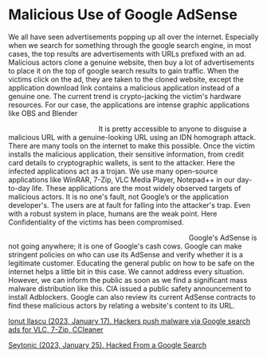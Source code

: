 # Malicious Use of Google AdSense
We all have seen advertisements popping up all over the internet. Especially when we search for something through the google search engine, in most cases, the top results are advertisements with URLs prefixed with an ad. Malicious actors clone a genuine website, then buy a lot of advertisements to place it on the top of google search results to gain traffic. When the victims click on the ad, they are taken to the cloned website, except the application download link contains a malicious application instead of a genuine one. The current trend is crypto-jacking the victim's hardware resources. For our case, the applications are intense graphic applications like OBS and Blender

&nbsp;&nbsp;&nbsp;&nbsp;&nbsp;&nbsp;&nbsp;&nbsp;&nbsp;&nbsp;&nbsp;&nbsp;&nbsp;&nbsp;&nbsp;&nbsp;&nbsp;&nbsp;&nbsp;&nbsp;&nbsp;&nbsp;&nbsp;&nbsp;&nbsp;&nbsp;&nbsp;&nbsp;&nbsp;&nbsp;&nbsp;&nbsp;&nbsp;&nbsp;&nbsp;&nbsp;&nbsp;&nbsp;&nbsp;&nbsp;&nbsp;&nbsp;&nbsp;&nbsp;&nbsp;&nbsp;It is pretty accessible to anyone to disguise a malicious URL with a genuine-looking URL using an IDN homograph attack. There are many tools on the internet to make this possible. Once the victim installs the malicious application, their sensitive information, from credit card details to cryptographic wallets, is sent to the attacker. Here the infected applications act as a trojan. We use many open-source applications like WinRAR, 7-Zip, VLC Media Player, Notepad++ in our day-to-day life. These applications are the most widely observed targets of malicious actors. It is no one's fault, not Google’s or the application developer's. The users are at fault for falling into the attacker's trap. Even with a robust system in place, humans are the weak point. Here Confidentiality of the victims has been compromised. </div>

&nbsp;&nbsp;&nbsp;&nbsp;&nbsp;&nbsp;&nbsp;&nbsp;&nbsp;&nbsp;&nbsp;&nbsp;&nbsp;&nbsp;&nbsp;&nbsp;&nbsp;&nbsp;&nbsp;&nbsp;&nbsp;&nbsp;&nbsp;&nbsp;&nbsp;&nbsp;&nbsp;&nbsp;&nbsp;&nbsp;&nbsp;&nbsp;&nbsp;&nbsp;&nbsp;&nbsp;&nbsp;&nbsp;&nbsp;&nbsp;&nbsp;&nbsp;&nbsp;&nbsp;&nbsp;&nbsp;&nbsp;&nbsp;&nbsp;&nbsp;&nbsp;&nbsp;&nbsp;&nbsp;&nbsp;&nbsp;&nbsp;&nbsp;&nbsp;&nbsp;&nbsp;&nbsp;&nbsp;&nbsp;&nbsp;&nbsp;&nbsp;&nbsp;&nbsp;&nbsp;&nbsp;&nbsp;&nbsp;&nbsp;&nbsp;&nbsp;&nbsp;&nbsp;&nbsp;&nbsp;&nbsp;&nbsp;&nbsp;&nbsp;&nbsp;&nbsp;&nbsp;&nbsp;&nbsp;&nbsp;&nbsp;&nbsp;Google's AdSense is not going anywhere; it is one of Google's cash cows. Google can make stringent policies on who can use its AdSense and verify whether it is a legitimate customer. Educating the general public on how to be safe on the internet helps a little bit in this case. We cannot address every situation. However, we can inform the public as soon as we find a significant mass malware distribution like this. CIA issued a public safety announcement to install Adblockers. Google can also review its current AdSense contracts to find these malicious actors by relating a website's content to its URL.

<a href="https://www.bleepingcomputer.com/news/security/hackers-push-malware-via-google-search-ads-for-vlc-7-zip-ccleaner/">Ionut Ilascu (2023, January 17). Hackers push malware via Google search ads for VLC, 7-Zip, CCleaner </a> 

<a href="https://www.youtube.com/watch?v=xcqiERpYlmM">Seytonic (2023, January 25). Hacked From a Google Search</a> 

